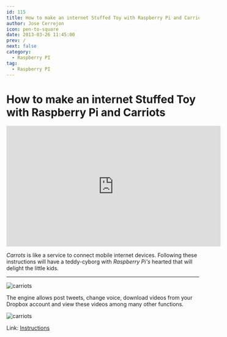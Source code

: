 ```yaml
---
id: 115
title: How to make an internet Stuffed Toy with Raspberry Pi and Carriots
author: Jose Cerrejon
icon: pen-to-square
date: 2013-03-26 11:45:00
prev: /
next: false
category:
  - Raspberry PI
tag:
  - Raspberry PI
---
```


# How to make an internet Stuffed Toy with Raspberry Pi and Carriots

<iframe width="560" height="315" src="http://www.youtube.com/embed/QBq8DtiPs8Y?rel=0" frameborder="0" allowfullscreen></iframe>

*Carrots* is like a service to connect mobile internet devices. Following these instructions will have a teddy-cyborg with *Raspberry Pi's* hearted that will delight the little kids.

- - -
![carriots](/images/carriots.jpg)

The engine allows post tweets, change voice, download videos from your Dropbox account and view these videos among many other functions.

![carriots](/images/carrios_toy.jpg)

Link: [Instructions](https://www.carriots.com/community/domokun_iot_example_internet_stuffed_toy)